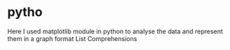 # pytho


Here I used matplotlib module in python to analyse the data and represent them in a graph format
List Comprehensions
